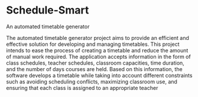 # Schedule-Smart
An automated timetable generator

The automated timetable generator project aims to provide an efficient and effective solution for developing and managing timetables. This project intends to ease the process of creating a timetable and reduce the amount of manual work required. The application accepts information in the form of class schedules, teacher schedules, classroom capacities, time duration, and the number of days courses are held. Based on this information, the software develops a timetable while taking into account different constraints such as avoiding scheduling conflicts, maximizing classroom use, and ensuring that each class is assigned to an appropriate teacher

